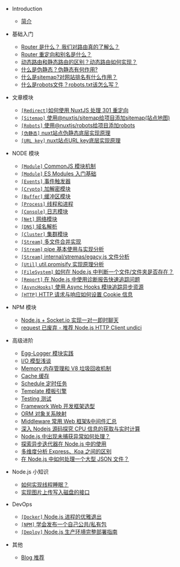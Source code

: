 - Introduction
    - [简介](README.md)

- 基础入门
    - [Router 是什么？ 我们对路由真的了解么？](/router/what-is-router.md)
    - [Router 重定向和别名是什么？](/router/redirect-alias.md)
    - [动态路由和静态路由的区别？动态路由如何实现？](/router/dynamic-static-routes.md)
    - [什么是伪静态？伪静态有何作用?](/router/pseudo-static.md)
    - [什么是sitemap?对网站排名有什么作用？](/router/what-is-sitemap.md)
    - [什么是robots文件？robots.txt该怎么写？](/router/what-is-robots.md)

- 文章模块
    - [`[Redirect]`如何使用 NuxtJS 处理 301 重定向](/nuxt/nuxt-redirect.md)
    - [`[Sitemap]` 使用@nuxtjs/sitemap给项目添加sitemap(站点地图)](/nuxt/nuxt-siteMap.md)
    - [`[Robots]` 使用@nuxtjs/robots给项目添加robots](/nuxt/nuxt-robots.md)
    - [`[伪静态]` nuxt站点伪静态底层实现原理](/nuxt/nuxt-rewrite.md)
    - [`[URL key]` nuxt站点URL key底层实现原理](/nuxt/nuxt-urlkey.md)

- NODE 模块
    - [`[Module]` CommonJS 模块机制](/nodejs/module.md)
    - [`[Module]` ES Modules 入门基础](/nodejs/modules/esm.md)
    - [`[Events]` 事件触发器](/nodejs/events.md)
    - [`[Crypto]` 加解密模块](/nodejs/crypto.md)
    - [`[Buffer]` 缓冲区模块](/nodejs/buffer.md)
    - [`[Process]` 线程和进程](/nodejs/process-threads.md)
    - [`[Console]` 日志模块](/nodejs/console.md)
    - [`[Net]` 网络模块](/nodejs/net.md)
    - [`[DNS]` 域名解析](/nodejs/dns.md)
    - [`[Cluster]` 集群模块](/nodejs/cluster-base.md)
    - [`[Stream]` 多文件合并实现](/nodejs/modules/stream-mutil-file-merge.md)
    - [`[Stream]` pipe 基本使用与实现分析](/nodejs/modules/stream-pipe.md)
    - [`[Stream]` internal/stremas/egacy.js 文件分析](/nodejs/modules/stream-lib-internal-stremas-legacy.md)
    - [`[Util]` util.promisify 实现原理分析](/nodejs/modules/util-promisify.md)
    - [`[FileSystem]` 如何在 Node.js 中判断一个文件/文件夹是否存在？](/nodejs/modules/fs-file-exists-check.md)
    - [`[Report]` 在 Node.js 中使用诊断报告快速追踪问题](/nodejs/modules/report.md)
    - [`[AsyncHooks]` 使用 Async Hooks 模块追踪异步资源](/nodejs/modules/async-hooks.md)
    - [`[HTTP]` HTTP 请求与响应如何设置 Cookie 信息](/nodejs/modules/http-set-cookies.md)

- NPM 模块
    - [Node.js + Socket.io 实现一对一即时聊天](/nodejs/npm/private-chat-socketio.md)
    - [request 已废弃 - 推荐 Node.js HTTP Client undici](/nodejs/npm/undici.md)

- 高级进阶
    - [Egg-Logger 模块实践](/nodejs/logger.md)
    - [I/O 模型浅谈](/nodejs/IO.md)
    - [Memory 内存管理和 V8 垃圾回收机制](/nodejs/memory.md)
    - [Cache 缓存](/nodejs/cache.md#缓存)
    - [Schedule 定时任务](/nodejs/schedule.md#定时任务)
    - [Template 模板引擎](/nodejs/template.md#模板引擎)
    - [Testing 测试](/nodejs/test.md)
    - [Framework Web 开发框架选型](/nodejs/framework.md#框架)
    - [ORM 对象关系映射](/nodejs/orm.md#ORM)
    - [Middleware 常用 Web 框架&中间件汇总](/nodejs/middleware.md)
    - [深入 Nodejs 源码探究 CPU 信息的获取与实时计算](nodejs/modules/os-cpu-usage.md)
    - [Node.js 中出现未捕获异常如何处理？](/nodejs/advanced/uncaugh-exception.md)
    - [探索异步迭代器在 Node.js 中的使用](/nodejs/advanced/asynciterator-in-nodejs.md)
    - [多维度分析 Express、Koa 之间的区别](/nodejs/base/express-vs-koa.md)
    - [在 Node.js 中如何处理一个大型 JSON 文件？](/nodejs/advanced/json-stream.md)

- Node.js 小知识
    - [如何实现线程睡眠？](/nodejs/tips/sleep.md)
    - [实现图片上传写入磁盘的接口](/nodejs/tips/upload-picture.md)

- DevOps
    - [`[Docker]` Node.js 进程的优雅退出](/devops/docker-build-nodejs-smooth-program.md)
    - [`[NPM]` 学会发布一个自己公共/私有包](/devops/npm-deploy.md)
    - [`[Deploy]` Node.js 生产环境完整部署指南](/devops/node-deploy.md)

* 其他

    - [Blog 推荐](/other/blog.md)